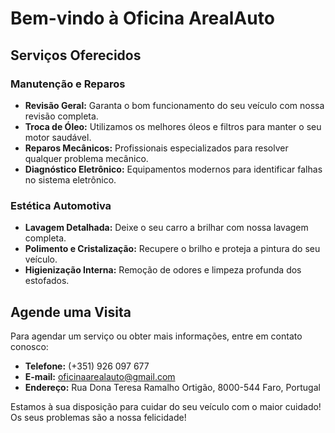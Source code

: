 # Bem-vindo à Oficina ArealAuto

## Serviços Oferecidos

### Manutenção e Reparos
- **Revisão Geral:** Garanta o bom funcionamento do seu veículo com nossa revisão completa.
- **Troca de Óleo:** Utilizamos os melhores óleos e filtros para manter o seu motor saudável.
- **Reparos Mecânicos:** Profissionais especializados para resolver qualquer problema mecânico.
- **Diagnóstico Eletrônico:** Equipamentos modernos para identificar falhas no sistema eletrônico.

### Estética Automotiva
- **Lavagem Detalhada:** Deixe o seu carro a brilhar com nossa lavagem completa.
- **Polimento e Cristalização:** Recupere o brilho e proteja a pintura do seu veículo.
- **Higienização Interna:** Remoção de odores e limpeza profunda dos estofados.

## Agende uma Visita

Para agendar um serviço ou obter mais informações, entre em contato conosco:

- **Telefone:** (+351) 926 097 677
- **E-mail:** oficinaarealauto@gmail.com
- **Endereço:** Rua Dona Teresa Ramalho Ortigão, 8000-544 Faro, Portugal

Estamos à sua disposição para cuidar do seu veículo com o maior cuidado!
Os seus problemas são a nossa felicidade!
